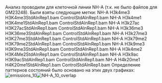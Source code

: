 Анализ проводили для клеточной линии NH-A (т.к. не было файлов для GM23248). Были взяты следующие метки:
NH-A	H3k4me3	H3K4me3StdAlnRep1.bam	ControlStdAlnRep1.bam
NH-A	H3k4me1	H3K4me1StdAlnRep1.bam	ControlStdAlnRep1.bam
NH-A	H3k27ac	H3K27acStdAlnRep1.bam	ControlStdAlnRep1.bam
NH-A	H3k36me3	H3K36me3StdAlnRep1.bam	ControlStdAlnRep1.bam
NH-A	H3k27me3	H3K27me3StdAlnRep1.bam	ControlStdAlnRep1.bam
NH-A	H3k79me2	H3K79me2StdAlnRep1.bam	ControlStdAlnRep1.bam
NH-A	H3k9me3	H3K9me3StdAlnRep1.bam	ControlStdAlnRep1.bam
NH-A	H3k4me2	H3K4Me2StdAlnRep1.bam	ControlStdAlnRep1.bam
NH-A	H3k9ac	H3K9acStdAlnRep1.bam	ControlStdAlnRep1.bam
NH-A	H4k20me1	H4K20me1StdAlnRep1.bam	ControlStdAlnRep1.bam
Определение паттернов состояний было основано на этих двух графиках:
![emissions_10](https://user-images.githubusercontent.com/60808642/161118736-35671ce5-560e-439a-b603-3a98419fbecc.png)![NH-A_10_overlap](https://user-images.githubusercontent.com/60808642/161118743-e85be7c5-8053-42ee-a79f-d21066e7840d.png)

